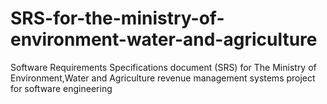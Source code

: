 # SRS-for-the-ministry-of-environment-water-and-agriculture
Software Requirements Specifications document (SRS) for The Ministry of Environment,Water and Agriculture revenue management systems project for software engineering
